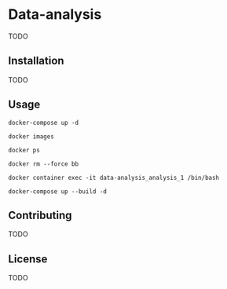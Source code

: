 # Data-analysis

TODO

## Installation
TODO

## Usage

```
docker-compose up -d

docker images

docker ps

docker rm --force bb

docker container exec -it data-analysis_analysis_1 /bin/bash

docker-compose up --build -d
```

## Contributing
TODO

## License
TODO